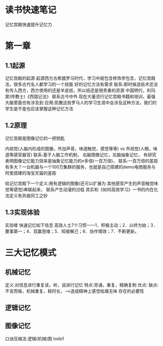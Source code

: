 # 读书快速笔记
记忆宫殿快速提升记忆力
# 第一章
## 1.1起源
记忆宫殿的起源
起源西方古希腊罗马时代，学习中就包含修饰学包含，记忆宫殿法，很多古代名人都学习的一个技能
好的记忆方法有需求
联系:那时候造纸术还没有传入西方，西方使用的还是羊皮纸，所以纸还是很贵重的资源
中国明代，利玛窦(传教士)《西国记法》
联系古今中外
现在大量流行记忆宫殿书籍和培训，最强大脑里面也有涉及到
应用:凯撒这些罗马人的学习生涯中会涉及这种方法，我们的学生是不是也应该掌握这种记忆方法
## 1.2原理
记忆宫殿是图像记忆的一把钥匙

内视觉(人脑内形成的图像，外加声音，味道触觉，感觉等等) vs 外视觉(人眼，味道等感官器官)
联系:基于人脑工作机制，
右脑图像记忆，左脑抽象记忆，
有研究表明图像记忆能力效率是抽象记忆能力的n多倍(一百万倍)，
联系:一百万倍的差距有多大？一台机器与一个100万集群的服务，也就是自己搭建的demo电商服务与阿里搭建的淘宝天猫的差距

给记忆宫殿下一个定义:用有逻辑的图像(还可以扩展为
其他感官产生的声音触觉味觉等感觉)串联起来，
联系产生动漫的过程
其实和《如何高效学习》一书的内在化法定义有异曲同工之妙
## 1.3实现体验
实验喽 快速记忆如下信息
高效人士7个习惯——1．积极主动；2．以终为始；3．要事第一；4．双赢思维；5．知彼解己；6．协作增效；7．不断更新。
# 三大记忆模式
## 机械记忆
定义:对信息进行重复读，听，说进行记忆
特点:背诵，重复，精确复制
优点:
缺点:不言而喻，机械重复，耗时长，-->造成精神上感觉枯燥无味
存在的必要性
## 逻辑记忆
## 图像记忆
口诀压缩法:逻辑(机械)图
todo1
